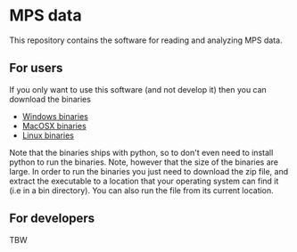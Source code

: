 # MPS data

This repository contains the software for reading and analyzing MPS data.

## For users

If you only want to use this software (and not develop it) then you can download the binaries

- [Windows binaries](#)
- [MacOSX binaries](#)
- [Linux binaries](#)

Note that the binaries ships with python, so to don't even need to install python to run the binaries.
Note, however that the size of the binaries are large.
In order to run the binaries you just need to download the zip file, and extract the executable to a location that your operating system can find it (i.e in a bin directory).
You can also run the file from its current location.


## For developers

TBW
